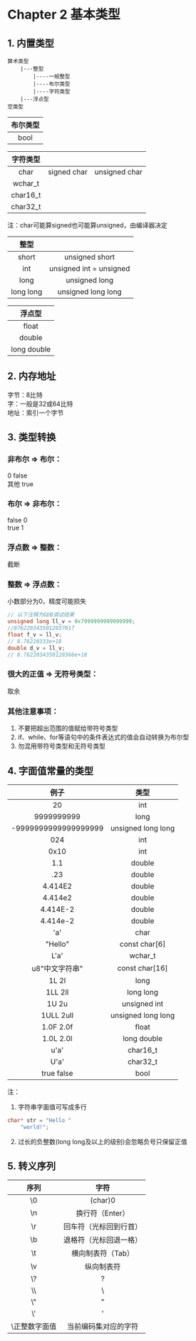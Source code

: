 # Chapter 2 基本类型
## 1. 内置类型
```
算术类型
    |---整型
        |----一般整型
        |----布尔类型
        |----字符类型
    |---浮点型
空类型
```
|布尔类型|
|:----:|
|bool|

|字符类型 | | |
|:----:|:----:|:----:|
|char|signed char|unsigned char|
|wchar_t|
|char16_t|
|char32_t|

注：char可能算signed也可能算unsigned，由编译器决定

| 整型 | |
|:----:|:----:|
|short|unsigned short|
|int|unsigned int = unsigned|
|long|unsigned long|
|long long|unsigned long long|


| 浮点型 |
|:----:|
|float|
|double|
|long double|

## 2. 内存地址
字节：8比特<br>
字：一般是32或64比特<br>
地址：索引一个字节

## 3. 类型转换
### 非布尔 => 布尔：
0 false<br>
其他 true
### 布尔 => 非布尔：
false 0<br>
true 1
### 浮点数 => 整数：
截断
### 整数 => 浮点数：
小数部分为0，精度可能损失
```C++
// 以下注释为GDB调试结果
unsigned long ll_v = 0x7999999999999999; 
//8762203435012037017
float f_v = ll_v; 
// 8.76220333e+18
double d_v = ll_v; 
// 8.7622034350120366e+18
```
### 很大的正值 => 无符号类型：
取余
### 其他注意事项：
1. 不要把超出范围的值赋给带符号类型
2. if、while、for等语句中的条件表达式的值会自动转换为布尔型
3. 勿混用带符号类型和无符号类型
## 4. 字面值常量的类型
| 例子 | 类型 |
|:----:|:----:|
|20|int|
|9999999999|long|
|-9999999999999999999|unsigned long long|
|024|int|
|0x10|int|
|1.1|double|
|.23|double|
|4.414E2|double|
|4.414e2|double|
|4.414E-2|double|
|4.414e-2|double|
|'a'|char|
|"Hello"|const char[6]|
|L'a'|wchar_t|
|u8"中文字符串"|const char[16]|
|1L 2l|long|
|1LL 2ll|long long|
|1U 2u|unsigned int|
|1ULL 2ull|unsigned long long|
|1.0F 2.0f|float|
|1.0L 2.0l|long double|
|u'a'|char16_t|
|U'a'|char32_t|
|true false|bool|

注：<br>
1. 字符串字面值可写成多行
```C++
char* str = "Hello "
    "world!";
```
2. 过长的负整数(long long及以上的级别)会忽略负号只保留正值
## 5. 转义序列
| 序列 | 字符 |
|:----:|:----:|
|\0|(char)0|
|\n|换行符（Enter）|
|\r|回车符（光标回到行首）|
|\b|退格符（光标回退一格）|
|\t|横向制表符（Tab）|
|\v|纵向制表符|
|\\?|?|
| \\\\ | \\ |
| \\" | " |
| \\' | ' |
|\正整数字面值|当前编码集对应的字符|